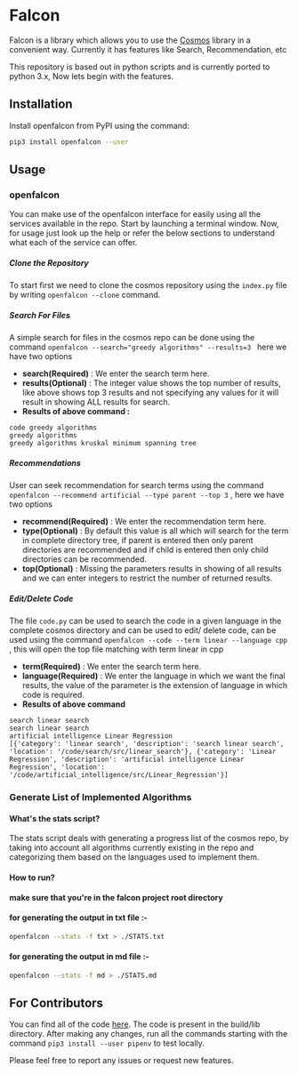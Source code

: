 # Falcon

Falcon is a library which allows you to use the [Cosmos](https://github.com/OpenGenus/cosmos) library in a convenient way. Currently it has features like Search, Recommendation, etc

This repository is based out in python scripts and is currently ported to python 3.x, Now lets begin with the features.

## Installation
Install openfalcon from PyPI using the command:  
```bash
pip3 install openfalcon --user
```

## Usage

### openfalcon
You can make use of the openfalcon interface for easily using all the services available in the repo. Start by launching a terminal window.
Now, for usage just look up the help or refer the below sections to understand what each of the service can offer.

##### Clone the Repository
To start first we need to clone the cosmos repository using the ```index.py``` file by writing ```openfalcon --clone``` command.

##### Search For Files

A simple search for files in the cosmos repo can be done using the command ```openfalcon --search="greedy algorithms" --results=3 ``` here we have two options 
- **search(Required)** : We enter the search term here.
- **results(Optional)** : The integer value shows the top number of results, like above shows top 3 results and not specifying any values for it will result in showing ALL results for search.
- **Results of above command :**
```
code greedy algorithms
greedy algorithms
greedy algorithms kruskal minimum spanning tree
```
##### Recommendations

User can seek recommendation for search terms using the command ```openfalcon --recommend artificial --type parent --top 3``` , here we have two options
- **recommend(Required)** : We enter the recommendation term here.
- **type(Optional)** : By default this value is all which will search for the term in complete directory tree, if parent is entered then only parent directories are recommended and if child is entered then only child directories can be recommended.
- **top(Optional)** : Missing the parameters results in showing of all results and we can enter integers to restrict the number of returned results.

##### Edit/Delete Code
The file ```code.py``` can be used to search the code in a given language in the complete cosmos directory and can be used to edit/ delete code, can be used using the command ```openfalcon --code --term linear --language cpp ``` , this will open the top file matching with term linear in cpp
- **term(Required)** : We enter the search term here.
- **language(Required)** : We enter the language in which we want the final results, the value of the parameter is the extension of language in which code is required.
- **Results of above command**
```
search linear search
search linear search
artificial intelligence Linear Regression
[{'category': 'linear search', 'description': 'search linear search', 'location': '/code/search/src/linear_search'}, {'category': 'Linear Regression', 'description': 'artificial intelligence Linear Regression', 'location': '/code/artificial_intelligence/src/Linear_Regression'}]
```

### Generate List of Implemented Algorithms
#### What's the stats script?
The stats script deals with generating a progress list of the cosmos repo, by taking into account all algorithms currently existing in the repo and categorizing them based on the languages used to implement them.

#### How to run?
**make sure that you're in the falcon project root directory**

#### for generating the output in txt file :-
```bash
openfalcon --stats -f txt > ./STATS.txt
```

#### for generating the output in md file :-
```bash
openfalcon --stats -f md > ./STATS.md
```

## For Contributors

You can find all of the code [here](https://github.com/OpenGenus/falcon).
The code is present in the build/lib directory. After making any changes, run all the commands starting with the command ```pip3 install --user pipenv``` to test locally.

Please feel free to report any issues or request new features.

